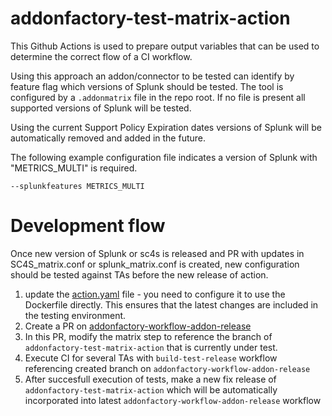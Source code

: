 # addonfactory-test-matrix-action

This Github Actions is used to prepare output variables that can be used to determine the correct flow of a CI workflow. 

Using this approach an addon/connector to be tested can identify by feature flag which versions of Splunk should be tested. The tool is configured by a `.addonmatrix` file in the repo root. If no file is present all supported versions of Splunk will be tested.

Using the current Support Policy Expiration dates versions of Splunk will be automatically removed and added in the future.

The following example configuration file indicates a version of Splunk with "METRICS_MULTI" is required.

```
--splunkfeatures METRICS_MULTI
```

# Development flow

Once new version of Splunk or sc4s is released and PR with updates in SC4S_matrix.conf or splunk_matrix.conf is created, new configuration should be tested against TAs before the new release of action. 
1. update the [action.yaml](https://github.com/splunk/addonfactory-test-matrix-action/blob/main/action.yml#L6) file - you need to configure it to use the Dockerfile directly. This ensures that the latest changes are included in the testing environment.
2. Create a PR on [addonfactory-workflow-addon-release](https://github.com/splunk/addonfactory-workflow-addon-release)
3. In this PR, modify the matrix step to reference the branch of `addonfactory-test-matrix-action` that is currently under test.
4. Execute CI for several TAs with `build-test-release` workflow referencing created branch on `addonfactory-workflow-addon-release`
5. After succesfull execution of tests, make a new fix release of `addonfactory-test-matrix-action` which will be automatically incorporated into latest `addonfactory-workflow-addon-release` workflow
